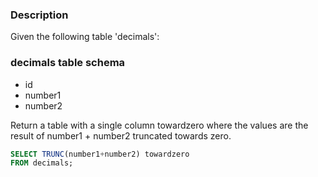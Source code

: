 ### Description

Given the following table 'decimals':

### decimals table schema
- id
- number1
- number2

Return a table with a single column towardzero where the values are the result of number1 + number2 truncated towards zero.

```sql
SELECT TRUNC(number1+number2) towardzero
FROM decimals;
```